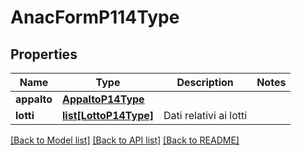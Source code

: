 # AnacFormP114Type

## Properties
Name | Type | Description | Notes
------------ | ------------- | ------------- | -------------
**appalto** | [**AppaltoP14Type**](AppaltoP14Type.md) |  | 
**lotti** | [**list[LottoP14Type]**](LottoP14Type.md) | Dati relativi ai lotti | 

[[Back to Model list]](../README.md#documentation-for-models) [[Back to API list]](../README.md#documentation-for-api-endpoints) [[Back to README]](../README.md)

